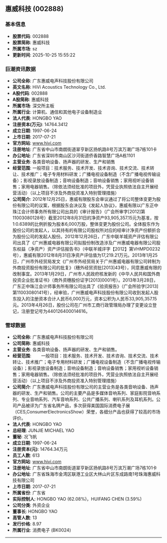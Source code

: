 ## 惠威科技 (002888)

### 基本信息

- **股票代码**: 002888
- **股票简称**: 惠威科技
- **所属市场**: sz
- **更新时间**: 2025-10-25 15:55:22

### 巨潮资讯数据

- **公司全称**: 广东惠威电声科技股份有限公司
- **英文名称**: HiVi Acoustics Technology Co., Ltd.
- **A股代码**: 002888
- **A股简称**: 惠威科技
- **所属市场**: 深交所主板
- **所属行业**: 计算机、通信和其他电子设备制造业
- **法人代表**: HONGBO YAO
- **注册资本(万元)**: 14764.3412
- **成立日期**: 1997-06-24
- **上市日期**: 2017-07-21
- **官方网站**: www.hivi.com
- **注册地址**: 广东省中山市南朗街道翠亨新区扬帆路8号万滨万潮广场7栋101卡
- **办公地址**: 广东省深圳市南山区沙河街道侨香路智慧广场A栋1101
- **主营业务**: 各类音响设备、扬声器的研发、生产和销售
- **经营范围**: 一般项目：技术服务、技术开发、技术咨询、技术交流、技术转让、技术推广；电子专用材料研发；广播电视设备制造（不含广播电视传输设备）；影视录放设备制造；音响设备制造；音响设备销售；家用视听设备销售；家用电器销售。（除依法须经批准的项目外，凭营业执照依法自主开展经营活动）（以上项目不涉及外商投资准入特别管理措施）
- **公司简介**: 2012年12月25日，惠威有限股东会审议通过了将公司整体变更为股份有限公司的议案，根据股东会决议及《发起人协议》，惠威有限以广东正中珠江会计师事务所有限公司出具的《审计报告》（广会所审字[2012]第11003080128号）截至2012年8月31日的净资产93,905,357.15元为基准，按1:0.6389的比例折股为股本6,000万股，整体变更为股份公司。全体股东作为股份公司的发起人，以其持有的有限公司股权所对应的经审计净资产份额折合为股份公司的发起人股份。2012年12月26日，广东中联羊城资产评估有限公司出具了《广州惠威电器有限公司拟股份制改造涉及广州惠威电器有限公司股东权益（净资产）资产评估报告书》（中联羊城评字【2012】第VHMPD0232号），惠威有限2012年8月31日净资产评估值为17,219.21万元。2013年1月25日，广州市外经贸局发文《广州市外经贸局关于广州惠威电器有限公司转制为外商投资股份有限公司的批复》（穗外经贸资批[2013]43号），同意惠威有限的改制事宜。2013年1月29日，广州市人民政府核发新的《中华人民共和国外商投资企业批准证书》（商外资穗股份证字[2013]0001号）。2013年3月28日，广东正中珠江会计师事务所有限公司出具了《验资报告》（广会所验字[2013]第11003080141号），经审验，广州惠威电声科技股份有限公司收到发起人股东投入的注册资本合计人民币6,000万元，资本公积为人民币33,905,357.15元。2013年4月26日，股份公司在广州市工商行政管理局办理了变更设立登记，注册登记号为440126400014616。

### 雪球数据

- **公司全称**: 广东惠威电声科技股份有限公司
- **公司简称**: 惠威科技
- **主营业务**: 各类音响设备、扬声器的研发、生产和销售。
- **经营范围**: 　　一般项目：技术服务、技术开发、技术咨询、技术交流、技术转让、技术推广；电子专用材料研发；广播电视设备制造（不含广播电视传输设备）；影视录放设备制造；音响设备制造；音响设备销售；家用视听设备销售；家用电器销售。（除依法须经批准的项目外，凭营业执照依法自主开展经营活动）（以上项目不涉及外商投资准入特别管理措施）
- **公司简介**: 广东惠威电声科技股份有限公司的主营业务是各类音响设备、扬声器的研发、生产和销售。公司的主要产品是多媒体音响系列、家庭影院音响系列、专业音响系列、汽车音响系列、公共广播系列、喇叭系列及耳机系列。公司产品被评为广东省名牌产品，多次获得美国国际消费电子展（CES,ConsumerElectronicsShow）荣誉，各细分产品也获得了较高的市场评价。
- **法人代表**: HONGBO YAO
- **总经理**: JUNJIE MICHAEL YAO
- **董秘**: 况飞帆
- **成立日期**: 1997-06-24
- **注册资本(元)**: 14764.34万元
- **员工人数**: 613
- **官方网站**: www.hivi.com
- **注册地址**: 广东省中山市南朗街道翠亨新区扬帆路8号万滨万潮广场7栋101卡
- **办公地址**: 广东省珠海市金湾区联港工业区大林山片区东成路南1号珠海惠威科技有限公司
- **上市日期**: 2017-07-21
- **所属省份**: 广东省
- **实际控制人**: HONGBO YAO (62.08%)，HUIFANG CHEN (3.59%)
- **公司分类**: 外资企业
- **董事长**: HONGBO YAO
- **高管人数**: 13
- **发行价格**: 8.97
- **所属行业**: 消费电子 (BK0024)

---